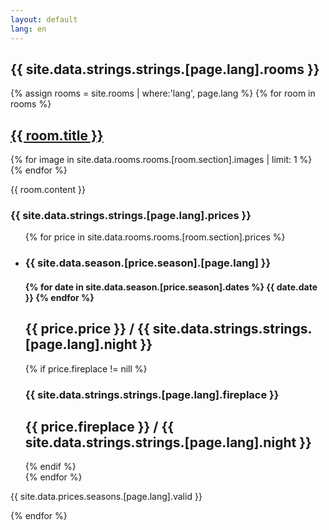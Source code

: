 ```yaml
---
layout: default
lang: en
---
```




<div class="main">
        <div class="content">
<!--  Page Title -->
         <h2 class="page-title">{{ site.data.strings.strings.[page.lang].rooms }}</h2>
           <section class="rooms">
               {% assign rooms = site.rooms | where:'lang', page.lang %}
               {% for room in rooms %}
                 <div class="room">
<!--  Room Title -->
                    <h1 id="{{ room.section }}" class="entry-title" ><a href="{{ room.url}}">{{ room.title }}</a></h1>  
<!--  Room Image -->
                        {% for image in site.data.rooms.rooms.[room.section].images | limit: 1 %}
                           <img src="{{ image.image | prepend: '/assets/wide/'  | prepend: site.baseurl | prepend: site.url }} " alt="">
                        {% endfor %}
<!-- Room Description -->
                     <p> {{ room.content }} </p>
<!-- Room Prices -->
                     <div class="normal-prices">        
                          <h3>{{ site.data.strings.strings.[page.lang].prices }}</h3>
                           <ul>
                               {% for price in site.data.rooms.rooms.[room.section].prices %}
                                   <li class="price">              
<!-- Season -->
                                       <h3> {{ site.data.season.[price.season].[page.lang] }}</h3>
<!-- Date -->
                                      <h4>{% for date in site.data.season.[price.season].dates %}
                                        <span>{{ date.date }}</span>
                                      {% endfor %}</h4>
<!-- Price No Fireplace  -->
                                       <h2> {{ price.price }} / {{ site.data.strings.strings.[page.lang].night }} </h2>
<!-- Price with Fireplace -->
                                      {% if price.fireplace != nill %}
                                      <h3>{{ site.data.strings.strings.[page.lang].fireplace }}</h3>
                                       <h2> {{ price.fireplace }} / {{ site.data.strings.strings.[page.lang].night }} </h2>
                                      {% endif %}
                                   </li>                                           
                               {% endfor %} 
                           </ul>
<!-- Valid Prices text -->
                           <p> {{ site.data.prices.seasons.[page.lang].valid }} </p>
                       </div>
                   </div> 
               {% endfor %}            
       </section>
   </div>
</div>
